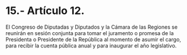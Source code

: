 # 15.- Artículo 12.

El Congreso de Diputadas y Diputados y la Cámara de las Regiones se reunirán en sesión conjunta para tomar el juramento o promesa de la Presidenta o Presidente de la República al momento de asumir el cargo, para recibir la cuenta pública anual y para inaugurar el año legislativo.
